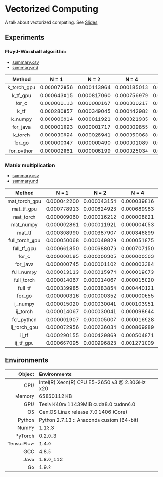 # Vectorized Computing

A talk about vectorized computing. See [Slides](https://meijun.github.io/vectorized-computing).

## Experiments

### Floyd-Warshall algorithm

- [summary.csv](src/floyd/summary.csv)
- [summary.md](src/floyd/summary.md)

|  Method  | N = 1 | N = 2 | N = 4 | N = 8 | N = 16 | N = 32 | N = 64 | N = 128 | N = 256 | N = 512 | N = 1024 | N = 2048 |
| :------: | :---: | :---: | :---: | :---: | :---: | :---: | :---: | :---: | :---: | :---: | :---: | :---: |
| k_torch_gpu | 0.000072956 | 0.000113964 | 0.000185013 | 0.000362158 | 0.000622988 | 0.001224041 | 0.002696037 | 0.004850149 | 0.009469986 | 0.035413027 | 0.242728949 | 1.889190912 |
| k_tf_gpu | 0.000643015 | 0.000817060 | 0.000756979 | 0.000926971 | 0.001060009 | 0.002470016 | 0.002572060 | 0.004024029 | 0.008621931 | 0.039995909 | 0.251790047 | 1.896428108 |
| for_c | 0.000000113 | 0.000000167 | 0.000000217 | 0.000000861 | 0.000004889 | 0.000035312 | 0.000230443 | 0.001611961 | 0.012511251 | 0.099369949 | 0.753857444 | 7.459837317 |
| k_tf | 0.000280857 | 0.000349045 | 0.000442982 | 0.000526905 | 0.000730991 | 0.001588821 | 0.005894899 | 0.014322042 | 0.057121992 | 0.350581884 | 1.829533100 | N/A |
| k_numpy | 0.000006914 | 0.000011921 | 0.000021935 | 0.000036001 | 0.000084877 | 0.000257969 | 0.001464844 | 0.008228064 | 0.049238920 | 0.366661072 | 3.682672977 | N/A |
| for_java | 0.000001093 | 0.000001717 | 0.000009855 | 0.000084246 | 0.000318320 | 0.002018801 | 0.002554220 | 0.009146232 | 0.069185611 | 0.494508200 | 3.779792773 | N/A |
| k_torch | 0.000030994 | 0.000026941 | 0.000050068 | 0.000090837 | 0.000199080 | 0.000466108 | 0.001630068 | 0.008022070 | 0.081236839 | 0.663809061 | 4.677886009 | N/A |
| for_go | 0.000000347 | 0.000000490 | 0.000001089 | 0.000003800 | 0.000030790 | 0.000244552 | 0.001886645 | 0.013611769 | 0.141340720 | 0.867058905 | 7.085346021 | N/A |
| for_python | 0.000002861 | 0.000006199 | 0.000025034 | 0.000159979 | 0.001207113 | 0.009351969 | 0.075846910 | 0.586315155 | 4.611817837 | N/A | N/A | N/A |

### Matrix multiplication

- [summary.csv](src/matmul/summary.csv)
- [summary.md](src/matmul/summary.md)

|  Method  | N = 1 | N = 2 | N = 4 | N = 8 | N = 16 | N = 32 | N = 64 | N = 128 | N = 256 | N = 512 | N = 1024 | N = 2048 | N = 4096 | N = 8192 | N = 16384 |
| :------: | :---: | :---: | :---: | :---: | :---: | :---: | :---: | :---: | :---: | :---: | :---: | :---: | :---: | :---: | :---: |
| mat_torch_gpu | 0.000042200 | 0.000043154 | 0.000039816 | 0.000041962 | 0.000041962 | 0.000059843 | 0.000072956 | 0.000087023 | 0.000123978 | 0.000519991 | 0.002180099 | 0.014719963 | 0.112880945 | 0.894821167 | 7.136865139 |
| mat_tf_gpu | 0.000778913 | 0.000824928 | 0.000689983 | 0.000641108 | 0.000914812 | 0.000649929 | 0.000662088 | 0.000764132 | 0.001091957 | 0.002025843 | 0.006282806 | 0.027856112 | 0.168075085 | 1.094542980 | N/A |
| mat_torch | 0.000009060 | 0.000016212 | 0.000008821 | 0.000010014 | 0.000011206 | 0.000020027 | 0.000046015 | 0.000057936 | 0.000475883 | 0.001228809 | 0.012756109 | 0.030473948 | 0.245604038 | 1.761484146 | N/A |
| mat_numpy | 0.000002861 | 0.000011921 | 0.000004053 | 0.000004053 | 0.000004053 | 0.000010014 | 0.000032902 | 0.000119925 | 0.000396013 | 0.001561880 | 0.007282019 | 0.057345867 | 0.338021994 | 2.231496096 | N/A |
| mat_tf | 0.000308990 | 0.000387907 | 0.000346899 | 0.000319004 | 0.000363111 | 0.000308037 | 0.000550985 | 0.000591993 | 0.001109838 | 0.003041029 | 0.013917923 | 0.098945141 | 0.722618103 | 6.150835991 | N/A |
| full_torch_gpu | 0.000050068 | 0.000049829 | 0.000051975 | 0.000051022 | 0.000056982 | 0.000055075 | 0.000074863 | 0.000285149 | 0.001986027 | 0.016274929 | 0.150403023 | N/A | N/A | N/A | N/A |
| full_tf_gpu | 0.000661850 | 0.000688076 | 0.000707150 | 0.000804901 | 0.000716925 | 0.000770092 | 0.000781059 | 0.001224041 | 0.005397081 | 0.027981997 | 0.212766171 | N/A | N/A | N/A | N/A |
| for_c | 0.000000195 | 0.000000305 | 0.000000363 | 0.000001091 | 0.000007134 | 0.000054733 | 0.000500424 | 0.003967320 | 0.028752040 | 0.241914231 | 1.795387497 | N/A | N/A | N/A | N/A |
| for_java | 0.000000745 | 0.000001102 | 0.000003384 | 0.000022905 | 0.000146022 | 0.001175193 | 0.001350706 | 0.002579463 | 0.026038331 | 0.262206680 | 2.097773528 | N/A | N/A | N/A | N/A |
| full_numpy | 0.000013113 | 0.000015974 | 0.000019073 | 0.000020981 | 0.000036955 | 0.000179052 | 0.001208067 | 0.006085157 | 0.058477879 | 0.478839159 | 3.935982943 | N/A | N/A | N/A | N/A |
| full_torch | 0.000014067 | 0.000014067 | 0.000015020 | 0.000017166 | 0.000028849 | 0.000179052 | 0.001137018 | 0.006094217 | 0.062695980 | 0.513103008 | 4.077303886 | N/A | N/A | N/A | N/A |
| full_tf | 0.000339985 | 0.000383854 | 0.000440121 | 0.000437021 | 0.000643969 | 0.000765085 | 0.002549887 | 0.011502981 | 0.087670803 | 0.648772001 | 5.210550070 | N/A | N/A | N/A | N/A |
| for_go | 0.000000316 | 0.000000352 | 0.000000655 | 0.000002310 | 0.000018363 | 0.000176084 | 0.001328841 | 0.009536538 | 0.098996241 | 0.682685794 | 7.725187447 | N/A | N/A | N/A | N/A |
| ij_numpy | 0.000015020 | 0.000030041 | 0.000103951 | 0.000366926 | 0.001419067 | 0.005738974 | 0.022729158 | 0.083940983 | 0.377239943 | 1.731176138 | N/A | N/A | N/A | N/A | N/A |
| ij_torch | 0.000014067 | 0.000030041 | 0.000098944 | 0.000388861 | 0.001510143 | 0.005847216 | 0.024742126 | 0.105310917 | 0.463705063 | 2.087431908 | N/A | N/A | N/A | N/A | N/A |
| for_python | 0.000001907 | 0.000005007 | 0.000016928 | 0.000097990 | 0.000771046 | 0.005473852 | 0.041965008 | 0.344128847 | 2.681012154 | N/A | N/A | N/A | N/A | N/A | N/A |
| ij_torch_gpu | 0.000072956 | 0.000236034 | 0.000869989 | 0.003289223 | 0.013335943 | 0.053617954 | 0.212279081 | 0.866909027 | 3.467227936 | N/A | N/A | N/A | N/A | N/A | N/A |
| ij_tf | 0.000290155 | 0.000429869 | 0.000504971 | 0.000839949 | 0.001430035 | 0.003952980 | 0.012485027 | N/A | N/A | N/A | N/A | N/A | N/A | N/A | N/A |
| ij_tf_gpu | 0.000667095 | 0.000996828 | 0.001271009 | 0.002653122 | 0.006880999 | 0.025680065 | 0.057451963 | N/A | N/A | N/A | N/A | N/A | N/A | N/A | N/A |

## Environments

|     Object | Environments |
|       ---: | :---         |
|        CPU | Intel(R) Xeon(R) CPU E5-2650 v3 @ 2.30GHz x20 |
|     Memory | 65860112 KB |
|        GPU | Tesla K40m 11439MiB cuda8.0 cudnn6.0 |
|         OS | CentOS Linux release 7.0.1406 (Core) |
|     Python | Python 2.7.13 :: Anaconda custom (64-bit) |
|      NumPy | 1.13.3 |
|    PyTorch | 0.2.0_3 |
| TensorFlow | 1.4.0 |
|        GCC | 4.8.5 |
|       Java | 1.8.0_112 |
|         Go | 1.9.2 |
